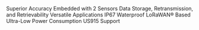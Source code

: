 Superior Accuracy
Embedded with 2 Sensors
Data Storage, Retransmission, and Retrievability
Versatile Applications
IP67 Waterproof
LoRaWAN® Based
Ultra-Low Power Consumption
US915 Support
